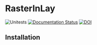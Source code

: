 # RasterInLay
![Unitests](https://github.com/tools4digits/rasterinlay/workflows/Unitests/badge.svg?branch=master)
[![Documentation Status](https://readthedocs.org/projects/rasterinlay/badge/?version=latest)](https://rasterinlay.readthedocs.io/en/latest/?badge=latest)
[![DOI](https://zenodo.org/badge/DOI/10.5281/zenodo.4448126.svg)](https://doi.org/10.5281/zenodo.4448126)



## Installation
